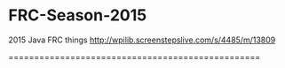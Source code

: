FRC-Season-2015
===============

2015 Java FRC things
http://wpilib.screenstepslive.com/s/4485/m/13809

=================================================
    

